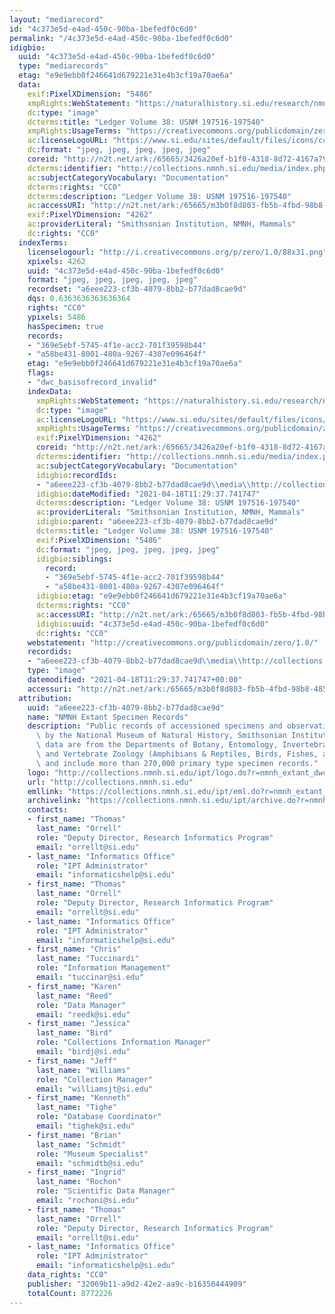 ```yaml
---
layout: "mediarecord"
id: "4c373e5d-e4ad-450c-90ba-1befedf0c6d0"
permalink: "/4c373e5d-e4ad-450c-90ba-1befedf0c6d0"
idigbio:
  uuid: "4c373e5d-e4ad-450c-90ba-1befedf0c6d0"
  type: "mediarecords"
  etag: "e9e9ebb0f246641d679221e31e4b3cf19a70ae6a"
  data:
    exif:PixelXDimension: "5486"
    xmpRights:WebStatement: "https://naturalhistory.si.edu/research/nmnh-collections/museum-collections-policies"
    dc:type: "image"
    dcterms:title: "Ledger Volume 38: USNM 197516-197540"
    xmpRights:UsageTerms: "https://creativecommons.org/publicdomain/zero/1.0/"
    ac:licenseLogoURL: "https://www.si.edu/sites/default/files/icons/cc0.svg"
    dc:format: "jpeg, jpeg, jpeg, jpeg, jpeg"
    coreid: "http://n2t.net/ark:/65665/3426a20ef-b1f0-4318-8d72-4167a7944457"
    dcterms:identifier: "http://collections.nmnh.si.edu/media/index.php?irn=14616907"
    ac:subjectCategoryVocabulary: "Documentation"
    dcterms:rights: "CC0"
    dcterms:description: "Ledger Volume 38: USNM 197516-197540"
    ac:accessURI: "http://n2t.net/ark:/65665/m3b0f8d803-fb5b-4fbd-98b8-485c6483f22e"
    exif:PixelYDimension: "4262"
    ac:providerLiteral: "Smithsonian Institution, NMNH, Mammals"
    dc:rights: "CC0"
  indexTerms:
    licenselogourl: "http://i.creativecommons.org/p/zero/1.0/88x31.png"
    xpixels: 4262
    uuid: "4c373e5d-e4ad-450c-90ba-1befedf0c6d0"
    format: "jpeg, jpeg, jpeg, jpeg, jpeg"
    recordset: "a6eee223-cf3b-4079-8bb2-b77dad8cae9d"
    dqs: 0.6363636363636364
    rights: "CC0"
    ypixels: 5486
    hasSpecimen: true
    records:
    - "369e5ebf-5745-4f1e-acc2-701f39598b44"
    - "a58be431-8001-480a-9267-4307e096464f"
    etag: "e9e9ebb0f246641d679221e31e4b3cf19a70ae6a"
    flags:
    - "dwc_basisofrecord_invalid"
    indexData:
      xmpRights:WebStatement: "https://naturalhistory.si.edu/research/nmnh-collections/museum-collections-policies"
      dc:type: "image"
      ac:licenseLogoURL: "https://www.si.edu/sites/default/files/icons/cc0.svg"
      xmpRights:UsageTerms: "https://creativecommons.org/publicdomain/zero/1.0/"
      exif:PixelYDimension: "4262"
      coreid: "http://n2t.net/ark:/65665/3426a20ef-b1f0-4318-8d72-4167a7944457"
      dcterms:identifier: "http://collections.nmnh.si.edu/media/index.php?irn=14616907"
      ac:subjectCategoryVocabulary: "Documentation"
      idigbio:recordIds:
      - "a6eee223-cf3b-4079-8bb2-b77dad8cae9d\\media\\http://collections.nmnh.si.edu/media/index.php?irn=14616907"
      idigbio:dateModified: "2021-04-18T11:29:37.741747"
      dcterms:description: "Ledger Volume 38: USNM 197516-197540"
      ac:providerLiteral: "Smithsonian Institution, NMNH, Mammals"
      idigbio:parent: "a6eee223-cf3b-4079-8bb2-b77dad8cae9d"
      dcterms:title: "Ledger Volume 38: USNM 197516-197540"
      exif:PixelXDimension: "5486"
      dc:format: "jpeg, jpeg, jpeg, jpeg, jpeg"
      idigbio:siblings:
        record:
        - "369e5ebf-5745-4f1e-acc2-701f39598b44"
        - "a58be431-8001-480a-9267-4307e096464f"
      idigbio:etag: "e9e9ebb0f246641d679221e31e4b3cf19a70ae6a"
      dcterms:rights: "CC0"
      ac:accessURI: "http://n2t.net/ark:/65665/m3b0f8d803-fb5b-4fbd-98b8-485c6483f22e"
      idigbio:uuid: "4c373e5d-e4ad-450c-90ba-1befedf0c6d0"
      dc:rights: "CC0"
    webstatement: "http://creativecommons.org/publicdomain/zero/1.0/"
    recordids:
    - "a6eee223-cf3b-4079-8bb2-b77dad8cae9d\\media\\http://collections.nmnh.si.edu/media/index.php?irn=14616907"
    type: "image"
    datemodified: "2021-04-18T11:29:37.741747+00:00"
    accessuri: "http://n2t.net/ark:/65665/m3b0f8d803-fb5b-4fbd-98b8-485c6483f22e"
  attribution:
    uuid: "a6eee223-cf3b-4079-8bb2-b77dad8cae9d"
    name: "NMNH Extant Specimen Records"
    description: "Public records of accessioned specimens and observations curated\
      \ by the National Museum of Natural History, Smithsonian Institution. These\
      \ data are from the Departments of Botany, Entomology, Invertebrate Zoology\
      \ and Vertebrate Zoology (Amphibians & Reptiles, Birds, Fishes, and Mammals)\
      \ and include more than 270,000 primary type specimen records."
    logo: "http://collections.nmnh.si.edu/ipt/logo.do?r=nmnh_extant_dwc-a"
    url: "http://collections.nmnh.si.edu"
    emllink: "https://collections.nmnh.si.edu/ipt/eml.do?r=nmnh_extant_dwc-a"
    archivelink: "https://collections.nmnh.si.edu/ipt/archive.do?r=nmnh_extant_dwc-a"
    contacts:
    - first_name: "Thomas"
      last_name: "Orrell"
      role: "Deputy Director, Research Informatics Program"
      email: "orrellt@si.edu"
    - last_name: "Informatics Office"
      role: "IPT Administrator"
      email: "informaticshelp@si.edu"
    - first_name: "Thomas"
      last_name: "Orrell"
      role: "Deputy Director, Research Informatics Program"
      email: "orrellt@si.edu"
    - last_name: "Informatics Office"
      role: "IPT Administrator"
      email: "informaticshelp@si.edu"
    - first_name: "Chris"
      last_name: "Tuccinardi"
      role: "Information Management"
      email: "tuccinar@si.edu"
    - first_name: "Karen"
      last_name: "Reed"
      role: "Data Manager"
      email: "reedk@si.edu"
    - first_name: "Jessica"
      last_name: "Bird"
      role: "Collections Information Manager"
      email: "birdj@si.edu"
    - first_name: "Jeff"
      last_name: "Williams"
      role: "Collection Manager"
      email: "williamsjt@si.edu"
    - first_name: "Kenneth"
      last_name: "Tighe"
      role: "Database Coordinator"
      email: "tighek@si.edu"
    - first_name: "Brian"
      last_name: "Schmidt"
      role: "Museum Specialist"
      email: "schmidtb@si.edu"
    - first_name: "Ingrid"
      last_name: "Rochon"
      role: "Scientific Data Manager"
      email: "rochoni@si.edu"
    - first_name: "Thomas"
      last_name: "Orrell"
      role: "Deputy Director, Research Informatics Program"
      email: "orrellt@si.edu"
    - last_name: "Informatics Office"
      role: "IPT Administrator"
      email: "informaticshelp@si.edu"
    data_rights: "CC0"
    publisher: "32069b11-a9d2-42e2-aa9c-b16350444909"
    totalCount: 8772226
---
```

